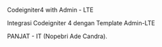 Codeigniter4 with Admin - LTE

Integrasi Codeigniter 4 dengan Template Admin-LTE

PANJAT - IT (Nopebri Ade Candra).